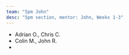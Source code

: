 ```yaml
---
team: "5pm John"
desc: "5pm section, mentor: John, Weeks 1-3"
---
```


* Adrian O., Chris C.
* Colin M., John R.
* 
